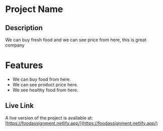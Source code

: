 # Project Name

## Description

We can buy fresh food and we can see price from here, this is great company

# Features
- We can buy food from here.
- We can see product price here.
- We see healthy food from here.

## Live Link

A live version of the project is available at: [https://foodassignment.netlify.app/](https://foodassignment.netlify.app/)
